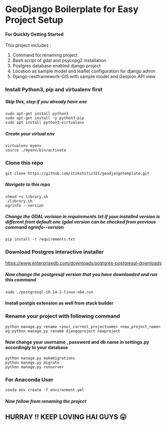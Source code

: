 # GeoDjango Boilerplate for Easy Project Setup
#### For Quickly Getting Started
This project includes :
1) Command for renaming project
2) Bash script of gdal and psycopg2 installation 
3) Postgres database enabled django project
4) Location as sample model and leaflet configuration for django admin
5) Django-restframework-GIS with sample model and Geojson API view

### Install Python3, pip and virtualenv first
##### Skip this, step if you already have one

    sudo apt-get install python3
    sudo apt-get install -y python3-pip
    sudo apt install python3-virtualenv
##### Create your virtual env
    virtualenv myenv
    source ./myenv/bin/activate
### Clone this repo
    git clone https://github.com/itskshitiz321/geodjangotemplate.git
##### Navigate to this repo 
    chmod +x library.sh
    ./library.sh
    ogrinfo --version
##### Change the GDAL verision in requirements.txt if your installed version is different from default one (gdal version can be checked from previous command ogrinfo--version
    pip install -r requirements.txt

### Download Postgres interactive installer



https://www.enterprisedb.com/downloads/postgres-postgresql-downloads



##### Now change the postgresql version that you have downloaded and run this command

    sudo ./postgresql-10.14-1-linux-x64.run

#### Install postgis extension as well from stack builder

### Rename your project with following command
    python manage.py rename <your_current_projectname> <new_project_name> 
    eg:python manage.py rename djangoproject newproject

#### Now change your username , password and db name in settings.py accordingly to your database
    python manage.py makemigrations
    python manage.py migrate
    python manage.py runserver
### For Anaconda User
    conda env create -f environment.yml
##### Now follow from renaming the project

## HURRAY !! KEEP LOVING HAI GUYS 😛    
